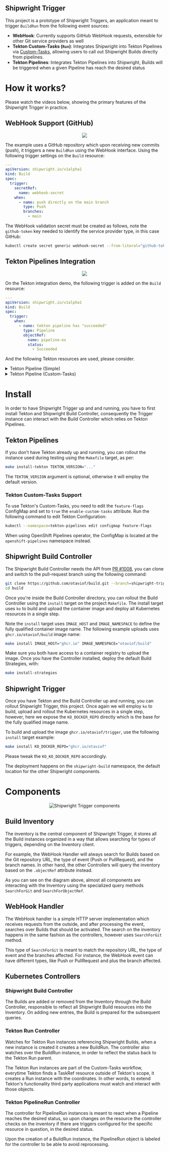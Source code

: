 Shipwright Trigger
------------------

This project is a prototype of Shipwright Triggers, an application meant to trigger `BuildRun` from the following event sources:

- **WebHook**: Currently supports GitHub WebHook requests, extensible for other Git service providers as well
- **Tekton Custom-Tasks (`Run`)**: Integrates Shipwright into Tekton Pipelines via [Custom-Tasks][tektonCustomTasksTEP], allowing users to call out Shipwright Builds directly from pipelines.
- **Tekton Pipelines**: Integrates Tekton Pipelines into Shipwright, Builds will be triggered when a given Pipeline has reach the desired status

# How it works?

Please watch the videos below, showing the primary features of the Shipwright Trigger in practice.

## WebHook Support (GitHub)

<p align="center">
	<a alt="WebHook Support (GitHub)" url="https://youtu.be/c3CZlOXEhMY">
		<img src="https://img.youtube.com/vi/c3CZlOXEhMY/0.jpg" />
	</a>
</p>

The example uses a GitHub repository which upon receiving new commits (push), it triggers a new `BuildRun` using the WebHook interface. Using the following trigger settings on the `Build` resource:

```yaml
---
apiVersion: shipwright.io/v1alpha1
kind: Build
spec:
  trigger:
    secretRef:
      name: webhook-secret
    when:
      - name: push directly on the main branch
        type: Push
        branches:
          - main
```

The WebHook validation secret must be created as follows, note the `github-token` key needed to identify the service provider type, in this case GitHub:

```bash
kubectl create secret generic webhook-secret --from-literal="github-token=secret"
```

## Tekton Pipelines Integration

<p align="center">
	<a alt="Tekton Pipelines Integration" url="https://youtu.be/3H92CL8GF_Q">
		<img src="https://img.youtube.com/vi/3H92CL8GF_Q/0.jpg" />
	</a>
</p>

On the Tekton integration demo, the following trigger is added on the `Build` resource:

```yaml
---
apiVersion: shipwright.io/v1alpha1
kind: Build
spec:
  trigger:
    when:
      - name: tekton pipeline has "succeeded"
        type: Pipeline
        objectRef:
          name: pipeline-ex
          status:
            - Succeeded
```

And the following Tekton resources are used, please consider.

<details>
	<summary>Tekton Pipeline (Simple)</summary>

```yaml
---
apiVersion: tekton.dev/v1beta1
kind: Pipeline
metadata:
  name: pipeline-ex
spec:
  tasks:
    - name: example
      taskSpec:
        steps:
          - image: busybox
            script: echo "example task"
```

</details>

<details>
	<summary>Tekton Pipeline (Custom-Tasks)</summary>

```yaml
---
apiVersion: tekton.dev/v1beta1
kind: Pipeline
metadata:
  name: shipwright-ex
spec:
  tasks:
    - name: before
      taskSpec:
        steps:
          - image: busybox
            script: echo "before buildrun"
    - name: shipwright
      taskRef:
        apiVersion: shipwright.io/v1alpha1
        kind: Build
        name: nodejs-ex
      runAfter:
        - before
    - name: after
      taskSpec:
        steps:
          - image: busybox
            script: echo "after buildrun"
      runAfter: 
        - shipwright
```

</details>

# Install

In order to have Shipwright Trigger up and and running, you have to first install Tekton and Shipwright Build Controller, consequently the Trigger instance can interact with the Build Controller which relies on Tekton Pipelines.

## Tekton Pipelines

If you don't have Tekton already up and running, you can rollout the instance used during testing using the `Makefile` target, as per:

```bash
make install-tekton TEKTON_VERSION="..."
```

The `TEKTON_VERSION` argument is optional, otherwise it will employ the default version.

### Tekton Custom-Tasks Support

To use Tekton's Custom-Tasks, you need to edit the `feature-flags` ConfigMap and set to `true` the `enable-custom-tasks` attribute. Run the following command to edit Tekton Configuration:

```bash
kubectl --namespace=tekton-pipelines edit configmap feature-flags
```

When using OpenShift Pipelines operator, the ConfigMap is located at the `openshift-pipelines` namespace instead.


## Shipwright Build Controller

The Shipwright Build Controller needs the API from [PR #1008][buildPullRequest1008], you can clone and switch to the pull-request branch using the following command:

```bash
git clone https://github.com/otaviof/build.git --branch=shipwright-trigger-api
cd build
```

Once you're inside the Build Controller directory, you can rollout the Build Controller using the `install` target on the project `Makefile`. The install target uses `ko` to build and upload the container image and deploy all Kubernetes resources in a single step.

Note the `install` target uses `IMAGE_HOST` and `IMAGE_NAMESPACE` to define the fully qualified container image name. The following example uploads uses `ghcr.io/otaviof/build` image name:

```bash
make install IMAGE_HOST="ghcr.io" IMAGE_NAMESPACE="otaviof/build"
```

Make sure you both have access to a container registry to upload the image. Once you have the Controller installed, deploy the default Build Strategies, with:

```bash
make install-strategies
```

## Shipwright Trigger

Once you have Tekton and the Build Controller up and running, you can rollout Shipwright Trigger, this project. Once again we will employ `ko` to build, upload and rollout the Kubernetes resources in a single step, however, here we expose the `KO_DOCKER_REPO` directly which is the base for the fully qualified image name.

To build and upload the image `ghcr.io/otaviof/trigger`, use the following `install` target example:

```bash
make install KO_DOCKER_REPO="ghcr.io/otaviof"
```

Please tweak the `KO_KO_DOCKER_REPO` accordingly.

The deployment happens on the `shipwright-build` namespace, the default location for the other Shipwright components.

# Components

<p align="center">
	<img alt="Shipwright Trigger components" src="./docs/assets/shipwright-trigger-components.drawio.png" />
</p>

## Build Inventory

The inventory is the central component of Shipwright Trigger, it stores all the Build instances organized in a way that allows searching for types of triggers, depending on the Inventory client.

For example, the WebHook Handler will always search for Builds based on the Git repository URL, the type of event (Push or PullRequest), and the branch names. In other hand, the other Controllers will query the inventory based on the `.objectRef` attribute instead.

As you can see on the diagram above, almost all components are interacting with the Inventory using the specialized query methods `SearchForGit` and `SearchForObjectRef`.

## WebHook Handler

The WebHook handler is a simple HTTP server implementation which receives requests from the outside, and after processing the event, searches over Builds that should be activated. The search on the inventory happens in the same fashion as the controllers, however uses `SearchForGit` method.

This type of `SearchForGit` is meant to match the repository URL, the type of event and the branches affected. For instance, the WebHook event can have different types, like Push or PullRequest and plus the branch affected.

## Kubernetes Controllers

### Shipwright Build Controller

The Builds are added or removed from the Inventory through the Build Controller, responsible to reflect all Shipwright Build resources into the Inventory. On adding new entries, the Build is prepared for the subsequent queries.

### Tekton Run Controller

Watches for Tekton Run instances referencing Shipwright Builds, when a new instance is created it creates a new BuildRun. The controller also watches over the BuildRun instance, in order to reflect the status back to the Tekton Run parent.

The Tekton Run instances are part of the Custom-Tasks workflow, everytime Tekton finds a TaskRef resource outside of Tekton's scope, it creates a Run instance with the coordinates. In other words, to extend Tekton's functionality third party applications must watch and interact with those objects.

### Tekton PipelineRun Controller

The controller for PipelineRun instances is meant to react when a Pipeline reaches the desired status, so upon changes on the resource the controller checks on the inventory if there are triggers configured for the specific resource in question, in the desired status.

Upon the creation of a BuildRun instance, the PipelineRun object is labeled for the controller to be able to avoid reprocessing.


[buildControllerFork]: https://github.com/otaviof/build/tree/shipwright-trigger-api
[buildPullRequest1008]: https://github.com/shipwright-io/build/pull/1008
[tektonCustomTasksTEP]: https://github.com/tektoncd/community/blob/main/teps/0002-custom-tasks.md
[youtubeWebHookDemoCover]: https://img.youtube.com/vi/c3CZlOXEhMY/0.jpg
[youtubeWebHookDemo]: https://youtu.be/c3CZlOXEhMY
[youtubePipelinesDemoCover]: https://img.youtube.com/vi/3H92CL8GF_Q/0.jpg
[youtubePipelinesDemo]: https://youtu.be/3H92CL8GF_Q
 